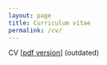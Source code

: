 ```yaml
---
layout: page
title: Curriculum vitae
permalink: /cv/
---
```


<i class="fa fa-bookmark"></i> CV [[pdf version][cvpdf]] (outdated)

[cvpdf]: ../cv.pdf